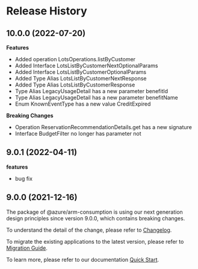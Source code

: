 # Release History
    
## 10.0.0 (2022-07-20)
    
**Features**

  - Added operation LotsOperations.listByCustomer
  - Added Interface LotsListByCustomerNextOptionalParams
  - Added Interface LotsListByCustomerOptionalParams
  - Added Type Alias LotsListByCustomerNextResponse
  - Added Type Alias LotsListByCustomerResponse
  - Type Alias LegacyUsageDetail has a new parameter benefitId
  - Type Alias LegacyUsageDetail has a new parameter benefitName
  - Enum KnownEventType has a new value CreditExpired

**Breaking Changes**

  - Operation ReservationRecommendationDetails.get has a new signature
  - Interface BudgetFilter no longer has parameter not
    
## 9.0.1 (2022-04-11)

**features**

  - bug fix

## 9.0.0 (2021-12-16)

The package of @azure/arm-consumption is using our next generation design principles since version 9.0.0, which contains breaking changes.

To understand the detail of the change, please refer to [Changelog](https://aka.ms/js-track2-changelog).

To migrate the existing applications to the latest version, please refer to [Migration Guide](https://aka.ms/js-track2-migration-guide).

To learn more, please refer to our documentation [Quick Start](https://aka.ms/js-track2-quickstart).
